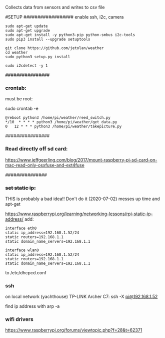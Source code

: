 Collects data from sensors and writes to csv file

#SETUP
##################
enable ssh, i2c, camera
```
sudo apt-get update
sudo apt-get upgrade
sudo apt-get install -y python3-pip python-smbus i2c-tools
sudo pip3 install --upgrade setuptools
```

```
git clone https://github.com/jetolan/weather
cd weather
sudo python3 setup.py install
```

```
sudo i2cdetect -y 1
```

################

### crontab:

must be root:

sudo crontab -e

```
@reboot python3 /home/pi/weather/reed_switch.py
*/10  * * * * python3 /home/pi/weather/get_data.py
0   12 * * * python3 /home/pi/weather/takepicture.py
```

################

### Read directly off sd card:

https://www.jeffgeerling.com/blog/2017/mount-raspberry-pi-sd-card-on-mac-read-only-osxfuse-and-ext4fuse

###############

### ~~set static ip:~~
THIS is probably a bad idea!! Don't do it (2020-07-02) messes up time and apt-get

https://www.raspberrypi.org/learning/networking-lessons/rpi-static-ip-address/
add:


```
interface eth0
static ip_address=192.168.1.52/24
static routers=192.168.1.1
static domain_name_servers=192.168.1.1

interface wlan0
static ip_address=192.168.1.52/24
static routers=192.168.1.1
static domain_name_servers=192.168.1.1

```
to /etc/dhcpcd.conf


### ssh
on local network (yachthouse) TP-LINK Archer C7:
ssh -X pi@192.168.1.52

find ip address with 
arp -a

### wifi drivers
https://www.raspberrypi.org/forums/viewtopic.php?f=28&t=62371
